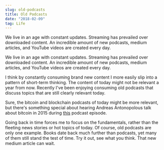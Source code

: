 ```yaml
---
slug: old-podcasts
title: Old Podcasts
date: "2018-02-09"
tag: Life
---
```


We live in an age with constant updates. Streaming has prevailed over downloaded content. An incredible amount of new podcasts, medium articles, and YouTube videos are created every day.

<!-- more -->

We live in an age with constant updates. Streaming has prevailed over downloaded content. An incredible amount of new podcasts, medium articles, and YouTube videos are created every day.

I think by constantly consuming brand new content I more easily slip into a pattern of short-term thinking. The content of today might not be relevant a year from now. Recently I've been enjoying consuming old podcasts that discuss topics that are still clearly relevant today.

Sure, the bitcoin and blockchain podcasts of today might be more relevant, but there's something special about hearing Andreas Antonopolous talk about bitcoin in 2015 during [this](https://softwareengineeringdaily.com/2015/08/14/bitcoin-with-andreas-antonopoulos/) podcast episode.

Going back in time forces me to focus on the fundamentals, rather than the fleeting news stories or hot topics of today. Of course, old podcasts are only one example. Books date back much further than podcasts, yet many of them still stand the test of time. Try it out, see what you think. That new medium article can wait.
